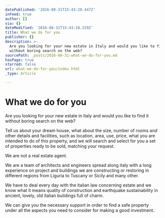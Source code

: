 ```yaml
---
datePublished: '2016-08-31T15:43:20.447Z'
inFeed: true
author: []
via: {}
dateModified: '2016-08-31T15:43:18.329Z'
title: What we do for you
publisher: {}
description: >-
  Are you looking for your new estate in Italy and would you like to find it
  without boring search on the web?
sourcePath: _posts/2016-08-31-what-we-do-for-you.md
hasPage: true
starred: false
url: what-we-do-for-you/index.html
_type: Article

---
```

# What we do for you

Are you looking for your new estate in Italy and would you like to find it without boring search on the web?

Tell us about your dream house, what about the size, number of rooms and other details and facilities, such as location, area, use, price, what you are intended to do of this property, and we will search and select for you a set of properties ready to be sold, matching your request.

We are not a real estate agent.

We are a team of architects and engineers spread along italy with a long experience on project and buildings we are constructing or restoring in different regions from Liguria to Tuscany or Sicily and many other.

We have to deal every day with the italian law concerning estate and we know what it means quality of construction and earthquake sustainability in ancient, lovely, old italian buildings full of charm.

We can give you the necessary support in order to find a safe property under all the aspects you need to consider for making a good investment.